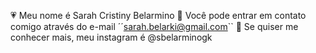 💗 Meu nome é Sarah Cristiny Belarmino
💌 Você pode entrar em contato comigo através do e-mail ´´sarah.belarki@gmail.com``
🌸 Se quiser me conhecer mais, meu instagram é @sbelarminogk
